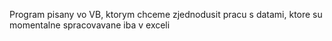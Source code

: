 Program pisany vo VB, ktorym chceme zjednodusit pracu s datami, ktore su momentalne spracovavane iba v exceli